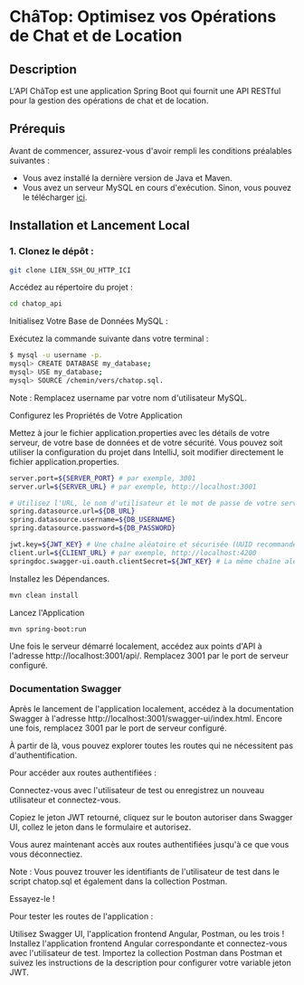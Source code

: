 # ChâTop: Optimisez vos Opérations de Chat et de Location

## Description
L'API ChâTop est une application Spring Boot qui fournit une API RESTful pour la gestion des opérations de chat et de location.

## Prérequis

Avant de commencer, assurez-vous d'avoir rempli les conditions préalables suivantes :
- Vous avez installé la dernière version de Java et Maven.
- Vous avez un serveur MySQL en cours d'exécution. Sinon, vous pouvez le télécharger [ici](https://dev.mysql.com/downloads/installer/).

## Installation et Lancement Local

### 1. Clonez le dépôt :

```bash
git clone LIEN_SSH_OU_HTTP_ICI
```

Accédez au répertoire du projet :

```bash
cd chatop_api
```
Initialisez Votre Base de Données MySQL :

Exécutez la commande suivante dans votre terminal :

```bash
$ mysql -u username -p.
mysql> CREATE DATABASE my_database;
mysql> USE my_database;
mysql> SOURCE /chemin/vers/chatop.sql.
```
Note : Remplacez username par votre nom d'utilisateur MySQL.

Configurez les Propriétés de Votre Application

Mettez à jour le fichier application.properties avec les détails de votre serveur, de votre base de données et de votre sécurité. Vous pouvez soit utiliser la configuration du projet dans IntelliJ, soit modifier directement le fichier application.properties.

```bash
server.port=${SERVER_PORT} # par exemple, 3001
server.url=${SERVER_URL} # par exemple, http://localhost:3001

# Utilisez l'URL, le nom d'utilisateur et le mot de passe de votre serveur MySQL
spring.datasource.url=${DB_URL}
spring.datasource.username=${DB_USERNAME}
spring.datasource.password=${DB_PASSWORD}

jwt.key=${JWT_KEY} # Une chaîne aléatoire et sécurisée (UUID recommandé)
client.url=${CLIENT_URL} # par exemple, http://localhost:4200
springdoc.swagger-ui.oauth.clientSecret=${JWT_KEY} # La même chaîne aléatoire et sécurisée (UUID recommandé) que jwt.key
```

Installez les Dépendances.

```bash
mvn clean install
```

Lancez l'Application

```bash
mvn spring-boot:run
```

Une fois le serveur démarré localement, accédez aux points d'API à l'adresse http://localhost:3001/api/. Remplacez 3001 par le port de serveur configuré.

### Documentation Swagger

Après le lancement de l'application localement, accédez à la documentation Swagger à l'adresse http://localhost:3001/swagger-ui/index.html. Encore une fois, remplacez 3001 par le port de serveur configuré.

À partir de là, vous pouvez explorer toutes les routes qui ne nécessitent pas d'authentification.

Pour accéder aux routes authentifiées :

Connectez-vous avec l'utilisateur de test ou enregistrez un nouveau utilisateur et connectez-vous.

Copiez le jeton JWT retourné, cliquez sur le bouton autoriser dans Swagger UI, collez le jeton dans le formulaire et autorisez.

Vous aurez maintenant accès aux routes authentifiées jusqu'à ce que vous vous déconnectiez.

Note : Vous pouvez trouver les identifiants de l'utilisateur de test dans le script chatop.sql et également dans la collection Postman.

Essayez-le !

Pour tester les routes de l'application :

Utilisez Swagger UI, l'application frontend Angular, Postman, ou les trois !
Installez l'application frontend Angular correspondante et connectez-vous avec l'utilisateur de test.
Importez la collection Postman dans Postman et suivez les instructions de la description pour configurer votre variable jeton JWT.